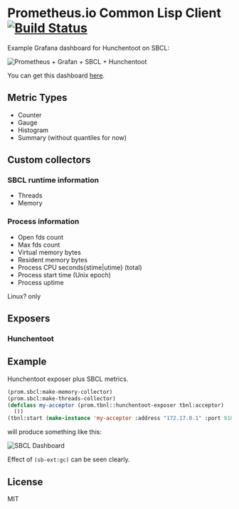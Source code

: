 # Prometheus.io Common Lisp Client [![Build Status](https://travis-ci.org/deadtrickster/prometheus.cl.svg?branch=master)](https://travis-ci.org/deadtrickster/prometheus.cl)

Example Grafana dashboard for Hunchentoot on SBCL:

![Prometheus + Grafan + SBCL + Hunchentoot](http://i.imgur.com/oO2murq.png)

You can get this dashboard [here](https://raw.githubusercontent.com/deadtrickster/prometheus.cl/master/dashboards/HunchentootSBCL.json).

## Metric Types

- Counter
- Gauge
- Histogram
- Summary (without quantiles for now)

## Custom collectors

### SBCL runtime information
 - Threads
 - Memory
 
### Process information
 - Open fds count
 - Max fds count
 - Virtual memory bytes
 - Resident memory bytes
 - Process CPU seconds{stime|utime} (total)
 - Process start time (Unix epoch)
 - Process uptime
 
Linux? only

## Exposers

### Hunchentoot

## Example

Hunchentoot exposer plus SBCL metrics.

```lisp
(prom.sbcl:make-memory-collector)
(prom.sbcl:make-threads-collector)
(defclass my-acceptor (prom.tbnl::hunchentoot-exposer tbnl:acceptor)
  ())
(tbnl:start (make-instance 'my-acceptor :address "172.17.0.1" :port 9101))
```
will produce something like this:

![SBCL Dashboard](http://i.imgur.com/5FarndD.png)

Effect of `(sb-ext:gc)` can be seen clearly.

## License
MIT
